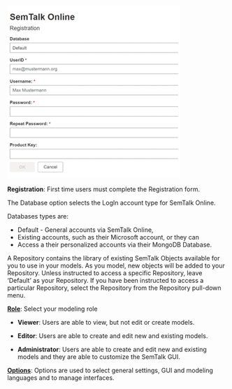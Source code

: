 ![alt text](images/SemTalk_Registration_New.png)

****Registration****: First time users must complete the Registration form. 

The Database option selects the LogIn account type for SemTalk Online. 

Databases types are:
* Default - General accounts via SemTalk Online, 
* Existing accounts, such as their Microsoft account, or they can 
* Access a their personalized accounts via their MongoDB Database. 

A Repository contains the library of existing SemTalk Objects available for you to use in your models. As you model, new objects will be added to your Repository. Unless instructed to access a specific Repository, leave ‘Default’  as your Repository.  If you have been instructed to access a particular Repository, select the Repository from the Repository pull-down menu.

**[Role](https://github.com/SemTalkOnline/SemTalkOnline_EN/wiki/Role)**: Select your modeling role

*  **Viewer**: Users are able to view, but not edit or create models. 

*  **Editor**: Users are able to create and edit new and existing models.

*  **Administrator**: Users are able to create and edit new and existing models and they are able to customize the SemTalk GUI.

**[Options](https://github.com/SemTalkOnline/SemTalkOnline/wiki/SemTalk-Options)**:  Options are used to select general settings, GUI and modeling languages and to manage interfaces. 
